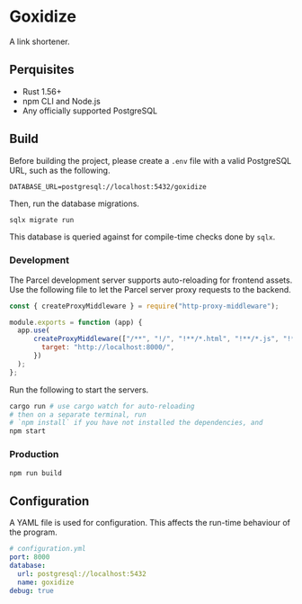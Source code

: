 # Goxidize
A link shortener.
## Perquisites
- Rust 1.56+
- npm CLI and Node.js
- Any officially supported PostgreSQL

## Build
Before building the project, please create a `.env` file with a valid PostgreSQL URL, such as the following.
```text
DATABASE_URL=postgresql://localhost:5432/goxidize
```
Then, run the database migrations.
```bash
sqlx migrate run
```

This database is queried against for compile-time checks done by `sqlx`.
### Development
The Parcel development server supports auto-reloading for frontend assets.
Use the following file to let the Parcel server proxy requests to the backend.
```javascript
const { createProxyMiddleware } = require("http-proxy-middleware");

module.exports = function (app) {
  app.use(
      createProxyMiddleware(["/**", "!/", "!**/*.html", "!**/*.js", "!*.css", "!**/*.css", "!**/*.map"], {
        target: "http://localhost:8000/",
      })
  );
};
```

Run the following to start the servers.
```bash
cargo run # use cargo watch for auto-reloading
# then on a separate terminal, run
# `npm install` if you have not installed the dependencies, and
npm start
```

### Production
```bash
npm run build
```

## Configuration
A YAML file is used for configuration.
This affects the run-time behaviour of the program.
```yaml
# configuration.yml
port: 8000
database:
  url: postgresql://localhost:5432
  name: goxidize
debug: true
```